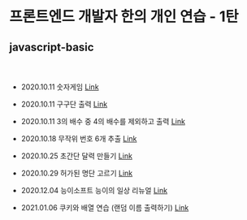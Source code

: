 # 프론트엔드 개발자 한의 개인 연습 - 1탄


## javascript-basic
#### <br/>


- 2020.10.11 숫자게임 [Link](https://fronthan.github.io/js-basic/numberGame/numberGame.html)

- 2020.10.11 구구단 출력 [Link](https://fronthan.github.io/js-basic/multiplicationTable/multiplication_table.html)

- 2020.10.11 3의 배수 중 4의 배수를 제외하고 출력 [Link](https://fronthan.github.io/js-basic/multiples/threeTimes.html)

- 2020.10.18 무작위 번호 6개 추출 [Link](https://fronthan.github.io/js-basic/lotteryTicket/lottery_ticket.html)

- 2020.10.25 초간단 달력 만들기 [Link](https://fronthan.github.io/js-basic/simpleCalendar/simple_calendar.html)

- 2020.10.29 허가된 명단 고르기 [Link](https://fronthan.github.io/js-basic/guestList/guestList.html)

- 2020.12.04 능이소프트 능이의 일상 리뉴얼 [Link](https://fronthan.github.io/js-basic/NEsoft/ne_daily/daily.php)

- 2021.01.06 쿠키와 배열 연습 (랜덤 이름 출력하기) [Link](https://fronthan.github.io/js-basic/randomName/index.html)

